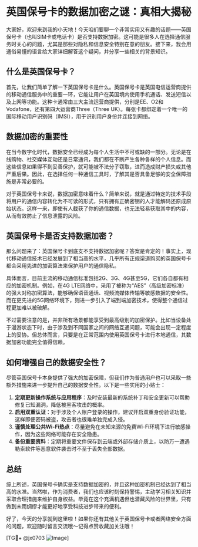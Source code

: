 # 英国保号卡的数据加密之谜：真相大揭秘

大家好，欢迎来到我的小天地！今天咱们要聊一个非常实用又有趣的话题——英国保号卡（也叫SIM卡或电话卡）是否支持数据加密。这可能是很多人在选择通信服务时关心的问题，尤其是那些对隐私和信息安全特别在意的朋友。接下来，我会用通俗易懂的语言给大家详细解答这个疑问，并分享一些相关的背景知识。

## 什么是英国保号卡？

首先，让我们简单了解一下英国保号卡是什么。英国保号卡是英国电信运营商提供的移动通信服务中的重要一环，它能让用户在英国境内使用手机通话、发送短信以及上网等功能。这种卡通常由三大主流运营商提供，分别是EE、O2和Vodafone，还有第四大运营商Three（Three UK）。每张卡都绑定着一个唯一的国际移动用户识别码（IMSI），用于识别用户身份并连接到网络。

## 数据加密的重要性

在当今数字化时代，数据安全已经成为每个人生活中不可或缺的一部分。无论是在线购物、社交媒体互动还是日常通讯，我们都在不断产生各种各样的个人信息。而这些信息如果得不到妥善保护，就可能被不法分子窃取，进而造成财产损失或其他严重后果。因此，在选择任何一种通信工具时，了解其是否具备足够的安全保障措施是非常必要的。

对于英国保号卡来说，数据加密意味着什么？简单来说，就是通过特定的技术手段将用户的通信内容转化为不可读的形式，只有拥有正确密钥的人才能解码还原成原始状态。这样一来，即使有人截获了你的通信数据，也无法轻易获取其中的内容，从而有效防止了信息泄露的风险。

## 英国保号卡是否支持数据加密？

那么问题来了：英国保号卡到底支不支持数据加密呢？答案是肯定的！事实上，现代移动通信技术已经发展到了相当高的水平，几乎所有正规渠道购买的英国保号卡都会采用先进的加密算法来保护用户的通信隐私。

具体而言，目前主流的移动通信标准包括2G、3G、4G甚至5G，它们各自都有相应的加密机制。例如，在4G LTE网络中，采用了被称为“AES”（高级加密标准）的强大对称加密算法，能够确保语音通话、视频流媒体传输等敏感数据的安全性。而在更先进的5G网络环境下，则进一步引入了端到端加密技术，使得整个通信过程更加难以被破解。

不过需要注意的是，并非所有场景都能享受到最高级别的加密保护。比如当设备处于漫游状态下时，由于涉及到不同国家之间的网络互通问题，可能会出现一定程度上的妥协。但总体而言，只要是在正常范围内使用英国保号卡进行本地通信，其数据加密功能完全值得信赖。

## 如何增强自己的数据安全性？

尽管英国保号卡本身提供了强大的加密保障，但我们作为普通用户也可以采取一些额外措施来进一步提升自己的数据安全性。以下是一些实用的小贴士：

1. **定期更新操作系统与应用程序**：及时安装最新的系统补丁和安全更新可以帮助修复已知漏洞，降低被黑客攻击的概率。
2. **启用双重认证**：对于涉及个人账户登录的操作，建议开启双重身份验证功能，这样即便密码被盗，攻击者也很难单独完成入侵。
3. **谨慎处理公共Wi-Fi热点**：尽量避免在未知来源的免费Wi-Fi环境下进行敏感操作，因为这些网络可能存在安全隐患。
4. **备份重要资料**：定期将重要文件保存到云端或外部存储介质上，以防万一遭遇勒索软件等恶意软件袭击时不至于丢失全部数据。

## 总结

综上所述，英国保号卡确实是支持数据加密的，并且这种加密机制已经达到了相当高的水准。当然啦，作为消费者，我们也应该时刻保持警惕，主动学习相关知识并采取合理措施来维护自身权益。毕竟在这个充满机遇但也潜藏风险的世界里，只有做到未雨绸缪才能更好地享受科技进步带来的便利。

好了，今天的分享就到这里啦！如果你还有其他关于英国保号卡或者网络安全方面的问题，欢迎随时留言交流哦～记得点赞收藏加关注哦！

[TG💪+ @jx0703 ![Image](https://github.com/user-attachments/assets/dbca1d08-cadb-493c-b0ec-ad6f7a83f270)]